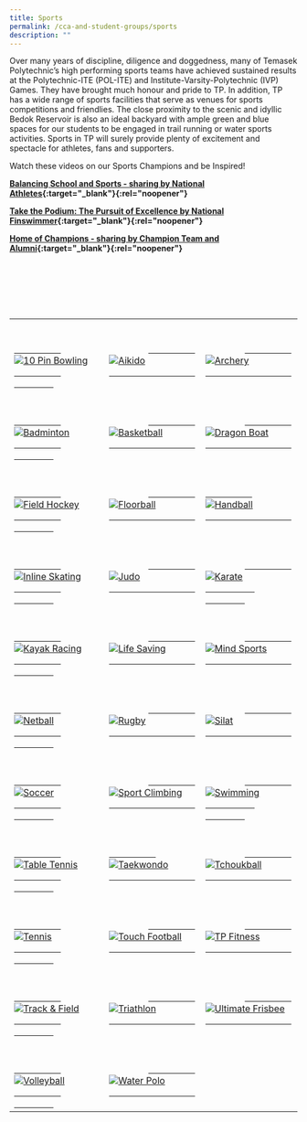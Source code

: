 ```yaml
---
title: Sports
permalink: /cca-and-student-groups/sports
description: ""
---
```

Over many years of discipline, diligence and doggedness, many of Temasek Polytechnic’s high performing sports teams have achieved sustained results at the Polytechnic-ITE (POL-ITE) and Institute-Varsity-Polytechnic (IVP) Games. They have brought much honour and pride to TP. In addition, TP has a wide range of sports facilities that serve as venues for sports competitions and friendlies. The close proximity to the scenic and idyllic Bedok Reservoir is also an ideal backyard with ample green and blue spaces for our students to be engaged in trail running or water sports activities. Sports in TP will surely provide plenty of excitement and spectacle for athletes, fans and supporters.

Watch these videos on our Sports Champions and be Inspired!

**[Balancing School and Sports - sharing by National Athletes](https://www.youtube.com/watch?v=6TO_3I6w7WU){:target="_blank"}{:rel="noopener"}**

**[Take the Podium: The Pursuit of Excellence by National Finswimmer](https://www.youtube.com/watch?v=KR5fxA9nfJg){:target="_blank"}{:rel="noopener"}**

**[Home of Champions - sharing by Champion Team and Alumni](https://www.youtube.com/watch?v=nW7-AL2YaCo){:target="_blank"}{:rel="noopener"}**

<div>
    <table>
        <tr>
            <td style="max-width:33%; vertical-align:bottom; border:none"><br>
                <a href="/sports/10_pin_bowling/">
                    <image src="/images/Sports/BOWLING_button-01.png" style="display:block;margin-left:auto;margin-right:auto;" alt="10 Pin Bowling">
                    </image>
                </a>
            </td>
            <td style="max-width:33%; vertical-align:bottom; border:none"><br>
                <a href="/sports/aikido/">
                    <image src="/images/Sports/AIKIDO_button-01.png" style="display:block;margin-left:auto;margin-right:auto;" alt="Aikido">
                    </image>
                </a>
            </td>
            <td style="max-width:33%; vertical-align:bottom; border:none"><br>
                <a href="/sports/archery/">
                    <image src="/images/Sports/ARCHERY_button-01.png" style="display:block;margin-left:auto;margin-right:auto;" alt="Archery">
                    </image>
                </a>
            </td>
        </tr>
        <tr>
            <td style="max-width:33%; vertical-align:bottom; border:none"><br>
                <a href="/sports/badminton/">
                    <image src="/images/Sports/BADMINTON_button-01.png" style="display:block;margin-left:auto;margin-right:auto;" alt="Badminton">
                    </image>
                </a>
            </td>
            <td style="max-width:33%; vertical-align:bottom; border:none"><br>
                <a href="/sports/basketball/">
                    <image src="/images/Sports/BASKETBALL_button-01.png" style="display:block;margin-left:auto;margin-right:auto;" alt="Basketball">
                    </image>
                </a>
            </td>
            <td style="max-width:33%; vertical-align:bottom; border:none"><br>
                <a href="/sports/dragon_boat/">
                    <image src="/images/Sports/DRAGONBOAT_button-01.png" style="display:block;margin-left:auto;margin-right:auto;" alt="Dragon Boat">
                    </image>
                </a>
            </td>
        </tr>
        <tr>
            <td style="max-width:33%; vertical-align:bottom; border:none"><br>
                <a href="/sports/field_hockey/">
                    <image src="/images/Sports/FIELD HOCKEY_button-01.png" style="display:block;margin-left:auto;margin-right:auto;" alt="Field Hockey">
                    </image>
                </a>
            </td>
            <td style="max-width:33%; vertical-align:bottom; border:none"><br>
                <a href="/sports/floorball/">
                    <image src="/images/Sports/FLOORBALL_button-01.png" style="display:block;margin-left:auto;margin-right:auto;" alt="Floorball">
                    </image>
                </a>
            </td>
            <td style="max-width:33%; vertical-align:bottom; border:none"><br>
                <a href="/sports/handball/">
                    <image src="/images/Sports/HANDBALL_button-01.png" style="display:block;margin-left:auto;margin-right:auto;" alt="Handball">
                    </image>
                </a>
            </td>
        </tr>
        <tr>
            <td style="max-width:33%; vertical-align:bottom; border:none"><br>
                <a href="/sports/inline_skating/">
                    <image src="/images/Sports/INLINE SKATING_button-01.png" style="display:block;margin-left:auto;margin-right:auto;" alt="Inline Skating">
                    </image>
                </a>
            </td>
            <td style="max-width:33%; vertical-align:bottom; border:none"><br>
                <a href="/sports/judo/">
                    <image src="/images/Sports/JUDO_button-01.png" style="display:block;margin-left:auto;margin-right:auto;" alt="Judo">
                    </image>
                </a>
            </td>
            <td style="max-width:33%; vertical-align:bottom; border:none"><br>
                <a href="/sports/karate/">
                    <image src="/images/Sports/KARATE_button-01.png" style="display:block;margin-left:auto;margin-right:auto;" alt="Karate">
                    </image>
                </a>
            </td>
        </tr>
        <tr>
            <td style="max-width:33%; vertical-align:bottom; border:none"><br>
                <a href="/sports/kayak_racing/">
                    <image src="/images/Sports/KAYAK RACING_button-01.png" style="display:block;margin-left:auto;margin-right:auto;" alt="Kayak Racing">
                    </image>
                </a>
            </td>
            <td style="max-width:33%; vertical-align:bottom; border:none"><br>
                <a href="/sports/life_saving/">
                    <image src="/images/Sports/LIFE SAVING_button-01.png" style="display:block;margin-left:auto;margin-right:auto;" alt="Life Saving">
                    </image>
                </a>
            </td>
            <td style="max-width:33%; vertical-align:bottom; border:none"><br>
                <a href="/sports/mind_sports/">
                    <image src="/images/Sports/MIND SPORTS_button-01.png" style="display:block;margin-left:auto;margin-right:auto;" alt="Mind Sports">
                    </image>
                </a>
            </td>
        </tr>
        <tr>
            <td style="max-width:33%; vertical-align:bottom; border:none"><br>
                <a href="/sports/netball/">
                    <image src="/images/Sports/NETBALL_button-01.png" style="display:block;margin-left:auto;margin-right:auto;" alt="Netball">
                    </image>
                </a>
            </td>
            <td style="max-width:33%; vertical-align:bottom; border:none"><br>
                <a href="/sports/rugby/">
                    <image src="/images/Sports/RUGBY_button-01.png" style="display:block;margin-left:auto;margin-right:auto;" alt="Rugby">
                    </image>
                </a>
            </td>
            <td style="max-width:33%; vertical-align:bottom; border:none"><br>
                <a href="/sports/silat/">
                    <image src="/images/Sports/SILAT_button-01.png" style="display:block;margin-left:auto;margin-right:auto;" alt="Silat">
                    </image>
                </a>
            </td>
        </tr>
        <tr>
            <td style="max-width:33%; vertical-align:bottom; border:none"><br>
                <a href="/sports/soccer/">
                    <image src="/images/Sports/SOCCER_button-01.png" style="display:block;margin-left:auto;margin-right:auto;" alt="Soccer">
                    </image>
                </a>
            </td>
            <td style="max-width:33%; vertical-align:bottom; border:none"><br>
                <a href="/sports/sport_climbing/">
                    <image src="/images/Sports/SPORT CLIMBING_button-01.png" style="display:block;margin-left:auto;margin-right:auto;" alt="Sport Climbing">
                    </image>
                </a>
            </td>
            <td style="max-width:33%; vertical-align:bottom; border:none"><br>
                <a href="/sports/swimming/">
                    <image src="/images/Sports/SWIMMING_button-01.png" style="display:block;margin-left:auto;margin-right:auto;" alt="Swimming">
                    <image>
                </a>
            </td>
        </tr>
        <tr>
            <td style="max-width:33%; vertical-align:bottom; border:none"><br>
                <a href="/sports/table_tennis/">
                    <image src="/images/Sports/TABLE TENNIS_button-01.png" style="display:block;margin-left:auto;margin-right:auto;" alt="Table Tennis">
                    </image>
                </a>
            </td>
            <td style="max-width:33%; vertical-align:bottom; border:none"><br>
                <a href="/sports/taekwondo/">
                    <image src="/images/Sports/TAEKWONDO_button-01.png" style="display:block;margin-left:auto;margin-right:auto;" alt="Taekwondo">
                    </image>
                </a>
            </td>
            <td style="max-width:33%; vertical-align:bottom; border:none"><br>
                <a href="/sports/tchoukball/">
                    <image src="/images/Sports/TCHOUKBALL_button-01.png" style="display:block;margin-left:auto;margin-right:auto;" alt="Tchoukball">
                    </image>
                </a>
            </td>
        </tr>
        <tr>
            <td style="max-width:33%; vertical-align:bottom; border:none"><br>
                <a href="/sports/tennis/">
                    <image src="/images/Sports/TENNIS_button-01.png" style="display:block;margin-left:auto;margin-right:auto;" alt="Tennis">
                    </image>
                </a>
            </td>
            <td style="max-width:33%; vertical-align:bottom; border:none"><br>
                <a href="/sports/touch_football/">
                    <image src="/images/Sports/TOUCH FOOTBALL_button-01.png" style="display:block;margin-left:auto;margin-right:auto;" alt="Touch Football">
                    </image>
                </a>
            </td>
            <td style="max-width:33%; vertical-align:bottom; border:none"><br>
                <a href="/sports/tp_fitness/">
                    <image src="/images/Sports/TP FITNESS_button-01.png" style="display:block;margin-left:auto;margin-right:auto;" alt="TP Fitness">
                    </image>
                </a>
            </td>
        </tr>
        <tr>
            <td style="max-width:33%; vertical-align:bottom; border:none"><br>
                <a href="/sports/track_field/">
                    <image src="/images/Sports/TRACK & FIELD_button-01.png" style="display:block;margin-left:auto;margin-right:auto;" alt="Track & Field">
                    </image>
                </a>
            </td>
            <td style="max-width:33%; vertical-align:bottom; border:none"><br>
                <a href="/sports/triathlon/">
                    <image src="/images/Sports/TRIATHLON_button-01.png" style="display:block;margin-left:auto;margin-right:auto;" alt="Triathlon">
                    </image>
                </a>
            </td>
            <td style="max-width:33%; vertical-align:bottom; border:none"><br>
                <a href="/sports/ultimate_frisbee/">
                    <image src="/images/Sports/ULTIMATE FRISBEE_button-01.png" style="display:block;margin-left:auto;margin-right:auto;" alt="Ultimate Frisbee">
                    </image>
                </a>
            </td>
        </tr>
        <tr>
            <td style="max-width:33%; vertical-align:bottom; border:none"><br>
                <a href="/sports/volleyball/">
                    <image src="/images/Sports/VOLLEYBALL_button-01.png" style="display:block;margin-left:auto;margin-right:auto;" alt="Volleyball">
                    </image>
                </a>
            </td>
            <td style="max-width:33%; vertical-align:bottom; border:none"><br>
                <a href="/sports/water_polo/">
                    <image src="/images/Sports/WATER POLO_button-01.png" style="display:block;margin-left:auto;margin-right:auto;" alt="Water Polo">
                    </image>
                </a>
            </td>
        </tr>
    </table>
</div>